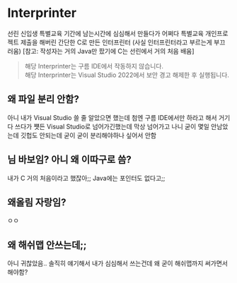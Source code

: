 # Interprinter
선린 신입생 특별교육 기간에 남는시간에 심심해서 만들다가 어쩌다 특별교육 개인프로젝트 제출을 해버린 간단한 C로 만든 인터프린터 (사실 인터프린터라고 부르는게 부끄러움) [참고: 작성자는 거의 Java만 팠기에 C는 선린에서 거의 처음 배움]
> 해당 Interprinter는 구름 IDE에서 작동하지 않습니다. <br/>
> 해당 Interprinter는 Visual Studio 2022에서 보안 경고 해제한 후 실행됩니다.


## 왜 파일 분리 안함?

아니 내가 Visual Studio 쓸 줄 알았으면 했는데 첨엔 구름 IDE에서만 하라고 해서 거기다 쓰다가 쩃든 Visual Studio로 넘어가긴했는데 막상 넘어가고 나니 굳이 몇일 안남았는데 깃헙도 안되는데 굳이 굳이 분리해야하나 싶어서 안함


## 님 바보임? 아니 왜 이따구로 씀?

내가 C 거의 처음이라고 했잖아;; Java에는 포인터도 없다고;;


## 왜올림 자랑임?

ㅇㅇ

## 왜 해쉬맵 안쓰는데;;

아니 귀찮았음.. 솔직히 얘기해서 내가 심심해서 쓰는건데 왜 굳이 해쉬맵까지 써가면서 해야함?
